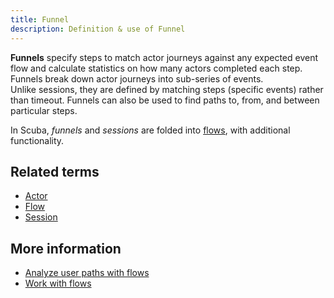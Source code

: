 ```yaml
---
title: Funnel 
description: Definition & use of Funnel 
---
```

**Funnels** specify steps to match actor journeys against any expected event flow and calculate statistics on how many actors completed each step. Funnels break down actor journeys into sub-series of events. Unlike sessions, they are defined by matching steps (specific events) rather than timeout. Funnels can also be used to find paths to, from, and between particular steps.

In Scuba, *funnels* and *sessions* are folded into [flows](../flow), with additional functionality.

## Related terms

- [Actor](../actor)
- [Flow](../flow)
- [Session](../session)

## More information

- [Analyze user paths with flows](https://scuba.atlassian.net/wiki/spaces/CSSD/pages/1304560030/Analyze+user+paths+with+flows)
- [Work with flows](https://scuba.atlassian.net/wiki/spaces/CSSD/pages/1234927671/Work+with+flows)